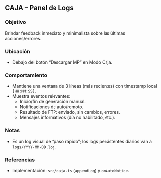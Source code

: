 ## CAJA – Panel de Logs

### Objetivo
Brindar feedback inmediato y minimalista sobre las últimas acciones/errores.

### Ubicación
- Debajo del botón “Descargar MP” en Modo Caja.

### Comportamiento
- Mantiene una ventana de 3 líneas (más recientes) con timestamp local `[HH:MM:SS]`.
- Muestra eventos relevantes:
  - Inicio/fin de generación manual.
  - Notificaciones de auto/remoto.
  - Resultado de FTP: enviado, sin cambios, errores.
  - Mensajes informativos (día no habilitado, etc.).

### Notas
- Es un log visual de “paso rápido”; los logs persistentes diarios van a `logs/YYYY-MM-DD.log`.

### Referencias
- Implementación: `src/caja.ts` (`appendLog`) y `onAutoNotice`.
